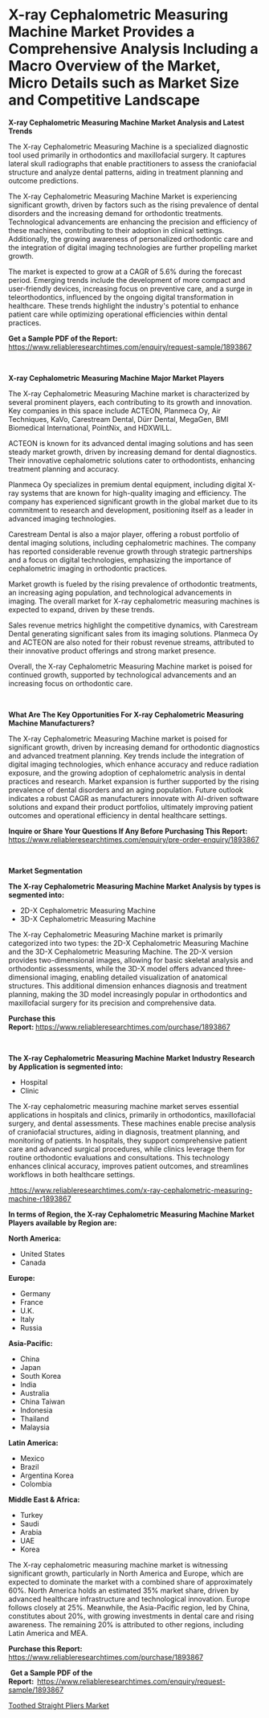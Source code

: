 <p><h1>X-ray Cephalometric Measuring Machine Market Provides a Comprehensive Analysis Including a Macro Overview of the Market, Micro Details such as Market Size and Competitive Landscape</h1></p><p><strong>X-ray Cephalometric Measuring Machine Market Analysis and Latest Trends</strong></p>
<p><p>The X-ray Cephalometric Measuring Machine is a specialized diagnostic tool used primarily in orthodontics and maxillofacial surgery. It captures lateral skull radiographs that enable practitioners to assess the craniofacial structure and analyze dental patterns, aiding in treatment planning and outcome predictions.</p><p>The X-ray Cephalometric Measuring Machine Market is experiencing significant growth, driven by factors such as the rising prevalence of dental disorders and the increasing demand for orthodontic treatments. Technological advancements are enhancing the precision and efficiency of these machines, contributing to their adoption in clinical settings. Additionally, the growing awareness of personalized orthodontic care and the integration of digital imaging technologies are further propelling market growth. </p><p>The market is expected to grow at a CAGR of 5.6% during the forecast period. Emerging trends include the development of more compact and user-friendly devices, increasing focus on preventive care, and a surge in teleorthodontics, influenced by the ongoing digital transformation in healthcare. These trends highlight the industry's potential to enhance patient care while optimizing operational efficiencies within dental practices.</p></p>
<p><strong>Get a Sample PDF of the Report:&nbsp;</strong> <a href="https://www.reliableresearchtimes.com/enquiry/request-sample/1893867?utm_campaign=3044&utm_medium=2&utm_source=Github&utm_content=ia&utm_term=05032025&utm_id=x-ray-cephalometric-measuring-machine">https://www.reliableresearchtimes.com/enquiry/request-sample/1893867</a></p>
<p>&nbsp;</p>
<p><strong>X-ray Cephalometric Measuring Machine Major Market Players</strong></p>
<p><p>The X-ray Cephalometric Measuring Machine market is characterized by several prominent players, each contributing to its growth and innovation. Key companies in this space include ACTEON, Planmeca Oy, Air Techniques, KaVo, Carestream Dental, Dürr Dental, MegaGen, BMI Biomedical International, PointNix, and HDXWILL.</p><p>ACTEON is known for its advanced dental imaging solutions and has seen steady market growth, driven by increasing demand for dental diagnostics. Their innovative cephalometric solutions cater to orthodontists, enhancing treatment planning and accuracy. </p><p>Planmeca Oy specializes in premium dental equipment, including digital X-ray systems that are known for high-quality imaging and efficiency. The company has experienced significant growth in the global market due to its commitment to research and development, positioning itself as a leader in advanced imaging technologies.</p><p>Carestream Dental is also a major player, offering a robust portfolio of dental imaging solutions, including cephalometric machines. The company has reported considerable revenue growth through strategic partnerships and a focus on digital technologies, emphasizing the importance of cephalometric imaging in orthodontic practices.</p><p>Market growth is fueled by the rising prevalence of orthodontic treatments, an increasing aging population, and technological advancements in imaging. The overall market for X-ray cephalometric measuring machines is expected to expand, driven by these trends.</p><p>Sales revenue metrics highlight the competitive dynamics, with Carestream Dental generating significant sales from its imaging solutions. Planmeca Oy and ACTEON are also noted for their robust revenue streams, attributed to their innovative product offerings and strong market presence.</p><p>Overall, the X-ray Cephalometric Measuring Machine market is poised for continued growth, supported by technological advancements and an increasing focus on orthodontic care.</p></p>
<p>&nbsp;</p>
<p><strong>What Are The Key Opportunities For X-ray Cephalometric Measuring Machine Manufacturers?</strong></p>
<p><p>The X-ray Cephalometric Measuring Machine market is poised for significant growth, driven by increasing demand for orthodontic diagnostics and advanced treatment planning. Key trends include the integration of digital imaging technologies, which enhance accuracy and reduce radiation exposure, and the growing adoption of cephalometric analysis in dental practices and research. Market expansion is further supported by the rising prevalence of dental disorders and an aging population. Future outlook indicates a robust CAGR as manufacturers innovate with AI-driven software solutions and expand their product portfolios, ultimately improving patient outcomes and operational efficiency in dental healthcare settings.</p></p>
<p><strong>Inquire or Share Your Questions If Any Before Purchasing This Report:</strong> <a href="https://www.reliableresearchtimes.com/enquiry/pre-order-enquiry/1893867?utm_campaign=3044&utm_medium=2&utm_source=Github&utm_content=ia&utm_term=05032025&utm_id=x-ray-cephalometric-measuring-machine">https://www.reliableresearchtimes.com/enquiry/pre-order-enquiry/1893867</a></p>
<p>&nbsp;</p>
<p><strong>Market Segmentation</strong></p>
<p><strong>The X-ray Cephalometric Measuring Machine Market Analysis by types is segmented into:</strong></p>
<p><ul><li>2D-X Cephalometric Measuring Machine</li><li>3D-X Cephalometric Measuring Machine</li></ul></p>
<p><p>The X-ray Cephalometric Measuring Machine market is primarily categorized into two types: the 2D-X Cephalometric Measuring Machine and the 3D-X Cephalometric Measuring Machine. The 2D-X version provides two-dimensional images, allowing for basic skeletal analysis and orthodontic assessments, while the 3D-X model offers advanced three-dimensional imaging, enabling detailed visualization of anatomical structures. This additional dimension enhances diagnosis and treatment planning, making the 3D model increasingly popular in orthodontics and maxillofacial surgery for its precision and comprehensive data.</p></p>
<p><strong>Purchase this Report:&nbsp;</strong><a href="https://www.reliableresearchtimes.com/purchase/1893867?utm_campaign=3044&utm_medium=2&utm_source=Github&utm_content=ia&utm_term=05032025&utm_id=x-ray-cephalometric-measuring-machine">https://www.reliableresearchtimes.com/purchase/1893867</a></p>
<p>&nbsp;</p>
<p><strong>The X-ray Cephalometric Measuring Machine Market Industry Research by Application is segmented into:</strong></p>
<p><ul><li>Hospital</li><li>Clinic</li></ul></p>
<p><p>The X-ray cephalometric measuring machine market serves essential applications in hospitals and clinics, primarily in orthodontics, maxillofacial surgery, and dental assessments. These machines enable precise analysis of craniofacial structures, aiding in diagnosis, treatment planning, and monitoring of patients. In hospitals, they support comprehensive patient care and advanced surgical procedures, while clinics leverage them for routine orthodontic evaluations and consultations. This technology enhances clinical accuracy, improves patient outcomes, and streamlines workflows in both healthcare settings.</p></p>
<p><a href="https://www.reliableresearchtimes.com/x-ray-cephalometric-measuring-machine-r1893867?utm_campaign=3044&utm_medium=2&utm_source=Github&utm_content=ia&utm_term=05032025&utm_id=x-ray-cephalometric-measuring-machine">&nbsp;https://www.reliableresearchtimes.com/x-ray-cephalometric-measuring-machine-r1893867</a></p>
<p><strong>In terms of Region, the X-ray Cephalometric Measuring Machine Market Players available by Region are:</strong></p>
<p>
    <p> <strong> North America: </strong>
        <ul>
            <li>United States</li>
            <li>Canada</li>
        </ul>
        </p> 
    <p> <strong> Europe: </strong>
        <ul>
            <li>Germany</li>
            <li>France</li>
            <li>U.K.</li>
            <li>Italy</li>
            <li>Russia</li>
        </ul>
        </p> 
    <p> <strong> Asia-Pacific: </strong>
        <ul>
            <li>China</li>
            <li>Japan</li>
            <li>South Korea</li>
            <li>India</li>
            <li>Australia</li>
            <li>China Taiwan</li>
            <li>Indonesia</li>
            <li>Thailand</li>
            <li>Malaysia</li>
        </ul>
        </p> 
    <p> <strong> Latin America: </strong>
        <ul>
            <li>Mexico</li>
            <li>Brazil</li>
            <li>Argentina Korea</li>
            <li>Colombia</li>
        </ul>
        </p> 
    <p> <strong> Middle East & Africa: </strong>
        <ul>
            <li>Turkey</li>
            <li>Saudi</li>
            <li>Arabia</li>
            <li>UAE</li>
            <li>Korea</li>
        </ul>
    </p>
    </p>
<p><p>The X-ray cephalometric measuring machine market is witnessing significant growth, particularly in North America and Europe, which are expected to dominate the market with a combined share of approximately 60%. North America holds an estimated 35% market share, driven by advanced healthcare infrastructure and technological innovation. Europe follows closely at 25%. Meanwhile, the Asia-Pacific region, led by China, constitutes about 20%, with growing investments in dental care and rising awareness. The remaining 20% is attributed to other regions, including Latin America and MEA.</p></p>
<p><strong>Purchase this Report: </strong><a href="https://www.reliableresearchtimes.com/purchase/1893867?utm_campaign=3044&utm_medium=2&utm_source=Github&utm_content=ia&utm_term=05032025&utm_id=x-ray-cephalometric-measuring-machine">https://www.reliableresearchtimes.com/purchase/1893867</a></p>
<p>&nbsp;<strong>Get a Sample PDF of the Report:&nbsp;&nbsp;</strong><a href="https://www.reliableresearchtimes.com/enquiry/request-sample/1893867?utm_campaign=3044&utm_medium=2&utm_source=Github&utm_content=ia&utm_term=05032025&utm_id=x-ray-cephalometric-measuring-machine">https://www.reliableresearchtimes.com/enquiry/request-sample/1893867</a></p>
<p><strong></strong></p>
<p><p><a href="https://github.com/kaqiewan/Market-Research-Report-List-1/blob/main/toothed-straight-pliers-market.md?utm_campaign=3044&utm_medium=2&utm_source=Github&utm_content=ia&utm_term=05032025&utm_id=x-ray-cephalometric-measuring-machine">Toothed Straight Pliers Market</a></p></p>